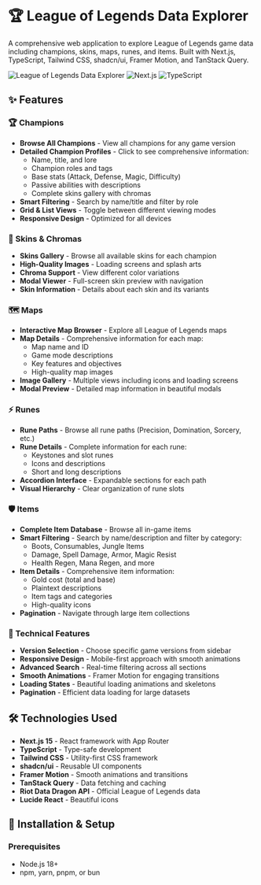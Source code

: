 # 🏆 League of Legends Data Explorer

A comprehensive web application to explore League of Legends game data including champions, skins, maps, runes, and items. Built with Next.js, TypeScript, Tailwind CSS, shadcn/ui, Framer Motion, and TanStack Query.

![League of Legends Data Explorer](https://img.shields.io/badge/League_of_Legends-Data_Explorer-red?style=for-the-badge&logo=leagueoflegends)
![Next.js](https://img.shields.io/badge/Next.js-15.0.0-black?style=for-the-badge&logo=next.js)
![TypeScript](https://img.shields.io/badge/TypeScript-5.0-blue?style=for-the-badge&logo=typescript)

## ✨ Features

### 🏆 Champions
- **Browse All Champions** - View all champions for any game version
- **Detailed Champion Profiles** - Click to see comprehensive information:
  - Name, title, and lore
  - Champion roles and tags
  - Base stats (Attack, Defense, Magic, Difficulty)
  - Passive abilities with descriptions
  - Complete skins gallery with chromas
- **Smart Filtering** - Search by name/title and filter by role
- **Grid & List Views** - Toggle between different viewing modes
- **Responsive Design** - Optimized for all devices

### 🎨 Skins & Chromas
- **Skins Gallery** - Browse all available skins for each champion
- **High-Quality Images** - Loading screens and splash arts
- **Chroma Support** - View different color variations
- **Modal Viewer** - Full-screen skin preview with navigation
- **Skin Information** - Details about each skin and its variants

### 🗺️ Maps
- **Interactive Map Browser** - Explore all League of Legends maps
- **Map Details** - Comprehensive information for each map:
  - Map name and ID
  - Game mode descriptions
  - Key features and objectives
  - High-quality map images
- **Image Gallery** - Multiple views including icons and loading screens
- **Modal Preview** - Detailed map information in beautiful modals

### ⚡ Runes
- **Rune Paths** - Browse all rune paths (Precision, Domination, Sorcery, etc.)
- **Rune Details** - Complete information for each rune:
  - Keystones and slot runes
  - Icons and descriptions
  - Short and long descriptions
- **Accordion Interface** - Expandable sections for each path
- **Visual Hierarchy** - Clear organization of rune slots

### 🛡️ Items
- **Complete Item Database** - Browse all in-game items
- **Smart Filtering** - Search by name/description and filter by category:
  - Boots, Consumables, Jungle Items
  - Damage, Spell Damage, Armor, Magic Resist
  - Health Regen, Mana Regen, and more
- **Item Details** - Comprehensive item information:
  - Gold cost (total and base)
  - Plaintext descriptions
  - Item tags and categories
  - High-quality icons
- **Pagination** - Navigate through large item collections

### 🔧 Technical Features
- **Version Selection** - Choose specific game versions from sidebar
- **Responsive Design** - Mobile-first approach with smooth animations
- **Advanced Search** - Real-time filtering across all sections
- **Smooth Animations** - Framer Motion for engaging transitions
- **Loading States** - Beautiful loading animations and skeletons
- **Pagination** - Efficient data loading for large datasets

## 🛠 Technologies Used

- **Next.js 15** - React framework with App Router
- **TypeScript** - Type-safe development
- **Tailwind CSS** - Utility-first CSS framework
- **shadcn/ui** - Reusable UI components
- **Framer Motion** - Smooth animations and transitions
- **TanStack Query** - Data fetching and caching
- **Riot Data Dragon API** - Official League of Legends data
- **Lucide React** - Beautiful icons

## 🚀 Installation & Setup

### Prerequisites
- Node.js 18+ 
- npm, yarn, pnpm, or bun